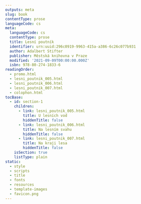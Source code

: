 ```yaml
---
outputs: meta
slug: book
contentType: prose
languageCode: cs
meta:
  languageCode: cs
  contentType: prose
  title: Lesní poutník
  identifier: urn:uuid:296c0919-9963-415a-a386-6c26c077b931
  author: Adalbert Stifter
  publisher: Městská knihovna v Praze
  modified: '2021-09-09T00:00:00.000Z'
  isbn: 978-80-274-1833-6
readingOrder:
  - promo.html
  - lesni_poutnik_005.html
  - lesni_poutnik_006.html
  - lesni_poutnik_007.html
  - colophon.html
tocBase:
  - id: section-1
    children:
      - link: lesni_poutnik_005.html
        title: U lesních vod
        hiddenTitle: false
      - link: lesni_poutnik_006.html
        title: Na lesním svahu
        hiddenTitle: false
      - link: lesni_poutnik_007.html
        title: Na kraji lesa
        hiddenTitle: false
    isSection: true
    listType: plain
static:
  - style
  - scripts
  - title
  - fonts
  - resources
  - template-images
  - favicon.png
---
```

